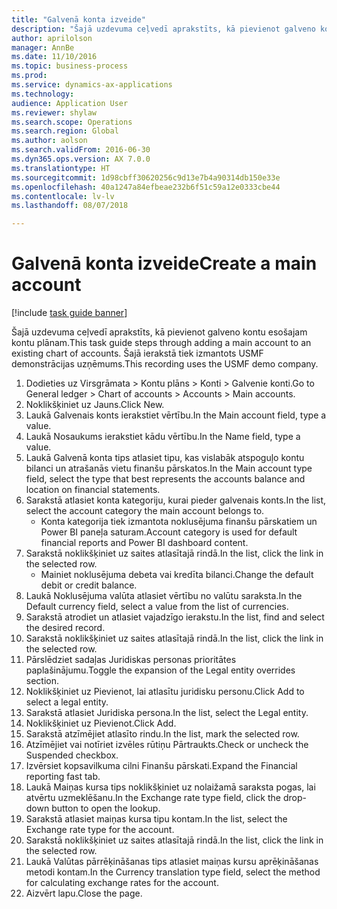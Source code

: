 ```yaml
--- 
title: "Galvenā konta izveide"
description: "Šajā uzdevuma ceļvedī aprakstīts, kā pievienot galveno kontu esošajam kontu plānam."
author: aprilolson
manager: AnnBe
ms.date: 11/10/2016
ms.topic: business-process
ms.prod: 
ms.service: dynamics-ax-applications
ms.technology: 
audience: Application User
ms.reviewer: shylaw
ms.search.scope: Operations
ms.search.region: Global
ms.author: aolson
ms.search.validFrom: 2016-06-30
ms.dyn365.ops.version: AX 7.0.0
ms.translationtype: HT
ms.sourcegitcommit: 1d98cbff30620256c9d13e7b4a90314db150e33e
ms.openlocfilehash: 40a1247a84efbeae232b6f51c59a12e0333cbe44
ms.contentlocale: lv-lv
ms.lasthandoff: 08/07/2018

---
```

# <a name="create-a-main-account"></a><span data-ttu-id="10902-103">Galvenā konta izveide</span><span class="sxs-lookup"><span data-stu-id="10902-103">Create a main account</span></span>

[!include [task guide banner](../../includes/task-guide-banner.md)]

<span data-ttu-id="10902-104">Šajā uzdevuma ceļvedī aprakstīts, kā pievienot galveno kontu esošajam kontu plānam.</span><span class="sxs-lookup"><span data-stu-id="10902-104">This task guide steps through adding a main account to an existing chart of accounts.</span></span> <span data-ttu-id="10902-105">Šajā ierakstā tiek izmantots USMF demonstrācijas uzņēmums.</span><span class="sxs-lookup"><span data-stu-id="10902-105">This recording uses the USMF demo company.</span></span>  

1. <span data-ttu-id="10902-106">Dodieties uz Virsgrāmata > Kontu plāns > Konti > Galvenie konti.</span><span class="sxs-lookup"><span data-stu-id="10902-106">Go to General ledger > Chart of accounts > Accounts > Main accounts.</span></span>
2. <span data-ttu-id="10902-107">Noklikšķiniet uz Jauns.</span><span class="sxs-lookup"><span data-stu-id="10902-107">Click New.</span></span>
3. <span data-ttu-id="10902-108">Laukā Galvenais konts ierakstiet vērtību.</span><span class="sxs-lookup"><span data-stu-id="10902-108">In the Main account field, type a value.</span></span>
4. <span data-ttu-id="10902-109">Laukā Nosaukums ierakstiet kādu vērtību.</span><span class="sxs-lookup"><span data-stu-id="10902-109">In the Name field, type a value.</span></span>
5. <span data-ttu-id="10902-110">Laukā Galvenā konta tips atlasiet tipu, kas vislabāk atspoguļo kontu bilanci un atrašanās vietu finanšu pārskatos.</span><span class="sxs-lookup"><span data-stu-id="10902-110">In the Main account type field, select the type that best represents the accounts balance and location on financial statements.</span></span>
6. <span data-ttu-id="10902-111">Sarakstā atlasiet konta kategoriju, kurai pieder galvenais konts.</span><span class="sxs-lookup"><span data-stu-id="10902-111">In the list, select the account category the main account belongs to.</span></span>
    * <span data-ttu-id="10902-112">Konta kategorija tiek izmantota noklusējuma finanšu pārskatiem un Power BI paneļa saturam.</span><span class="sxs-lookup"><span data-stu-id="10902-112">Account category is used for default financial reports and Power BI dashboard content.</span></span>  
7. <span data-ttu-id="10902-113">Sarakstā noklikšķiniet uz saites atlasītajā rindā.</span><span class="sxs-lookup"><span data-stu-id="10902-113">In the list, click the link in the selected row.</span></span>
    * <span data-ttu-id="10902-114">Mainiet noklusējuma debeta vai kredīta bilanci.</span><span class="sxs-lookup"><span data-stu-id="10902-114">Change the default debit or credit balance.</span></span>  
8. <span data-ttu-id="10902-115">Laukā Noklusējuma valūta atlasiet vērtību no valūtu saraksta.</span><span class="sxs-lookup"><span data-stu-id="10902-115">In the Default currency field, select a value from the list of currencies.</span></span>
9. <span data-ttu-id="10902-116">Sarakstā atrodiet un atlasiet vajadzīgo ierakstu.</span><span class="sxs-lookup"><span data-stu-id="10902-116">In the list, find and select the desired record.</span></span>
10. <span data-ttu-id="10902-117">Sarakstā noklikšķiniet uz saites atlasītajā rindā.</span><span class="sxs-lookup"><span data-stu-id="10902-117">In the list, click the link in the selected row.</span></span>
11. <span data-ttu-id="10902-118">Pārslēdziet sadaļas Juridiskas personas prioritātes paplašinājumu.</span><span class="sxs-lookup"><span data-stu-id="10902-118">Toggle the expansion of the Legal entity overrides section.</span></span>
12. <span data-ttu-id="10902-119">Noklikšķiniet uz Pievienot, lai atlasītu juridisku personu.</span><span class="sxs-lookup"><span data-stu-id="10902-119">Click Add to select a legal entity.</span></span>
13. <span data-ttu-id="10902-120">Sarakstā atlasiet Juridiska persona.</span><span class="sxs-lookup"><span data-stu-id="10902-120">In the list, select the Legal entity.</span></span>
14. <span data-ttu-id="10902-121">Noklikšķiniet uz Pievienot.</span><span class="sxs-lookup"><span data-stu-id="10902-121">Click Add.</span></span>
15. <span data-ttu-id="10902-122">Sarakstā atzīmējiet atlasīto rindu.</span><span class="sxs-lookup"><span data-stu-id="10902-122">In the list, mark the selected row.</span></span>
16. <span data-ttu-id="10902-123">Atzīmējiet vai notīriet izvēles rūtiņu Pārtraukts.</span><span class="sxs-lookup"><span data-stu-id="10902-123">Check or uncheck the Suspended checkbox.</span></span>
17. <span data-ttu-id="10902-124">Izvērsiet kopsavilkuma cilni Finanšu pārskati.</span><span class="sxs-lookup"><span data-stu-id="10902-124">Expand the Financial reporting fast tab.</span></span>
18. <span data-ttu-id="10902-125">Laukā Maiņas kursa tips noklikšķiniet uz nolaižamā saraksta pogas, lai atvērtu uzmeklēšanu.</span><span class="sxs-lookup"><span data-stu-id="10902-125">In the Exchange rate type field, click the drop-down button to open the lookup.</span></span>
19. <span data-ttu-id="10902-126">Sarakstā atlasiet maiņas kursa tipu kontam.</span><span class="sxs-lookup"><span data-stu-id="10902-126">In the list, select the Exchange rate type for the account.</span></span>
20. <span data-ttu-id="10902-127">Sarakstā noklikšķiniet uz saites atlasītajā rindā.</span><span class="sxs-lookup"><span data-stu-id="10902-127">In the list, click the link in the selected row.</span></span>
21. <span data-ttu-id="10902-128">Laukā Valūtas pārrēķināšanas tips atlasiet maiņas kursu aprēķināšanas metodi kontam.</span><span class="sxs-lookup"><span data-stu-id="10902-128">In the Currency translation type field, select the method for calculating exchange rates for the account.</span></span>
22. <span data-ttu-id="10902-129">Aizvērt lapu.</span><span class="sxs-lookup"><span data-stu-id="10902-129">Close the page.</span></span>


